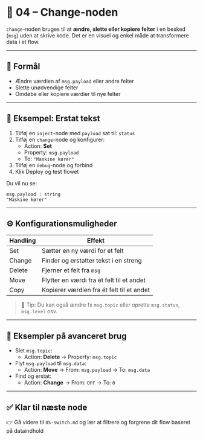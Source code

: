 # 🔄 04 – Change-noden

`change`-noden bruges til at **ændre, slette eller kopiere felter** i en besked (`msg`) uden at skrive kode. Det er en visuel og enkel måde at transformere data i et flow.

---

## 🎯 Formål
- Ændre værdien af `msg.payload` eller andre felter
- Slette unødvendige felter
- Omdøbe eller kopiere værdier til nye felter

---

## 🧪 Eksempel: Erstat tekst
1. Tilføj en `inject`-node med `payload` sat til: `status`
2. Tilføj en `change`-node og konfigurer:
   - Action: **Set**
   - Property: `msg.payload`
   - To: `"Maskine kører"`
3. Tilføj en `debug`-node og forbind
4. Klik Deploy og test flowet

Du vil nu se:
```
msg.payload : string
"Maskine kører"
```

---

## ⚙️ Konfigurationsmuligheder
| Handling        | Effekt                                                        |
|----------------|---------------------------------------------------------------|
| Set            | Sætter en ny værdi for et felt                                |
| Change         | Finder og erstatter tekst i en streng                         |
| Delete         | Fjerner et felt fra `msg`                                     |
| Move           | Flytter en værdi fra ét felt til et andet                     |
| Copy           | Kopierer værdien fra ét felt til et andet                    |

> 📌 Tip: Du kan også ændre fx `msg.topic` eller oprette `msg.status`, `msg.level` osv.

---

## 🧠 Eksempler på avanceret brug
- Slet `msg.topic`:
  - Action: **Delete** → Property: `msg.topic`
- Flyt `msg.payload` til `msg.data`:
  - Action: **Move** → From: `msg.payload` → To: `msg.data`
- Find og erstat:
  - Action: **Change** → From: `OFF` → To: `0`

---

## ✅ Klar til næste node
👉 Gå videre til `05-switch.md` og lær at filtrere og forgrene dit flow baseret på dataindhold